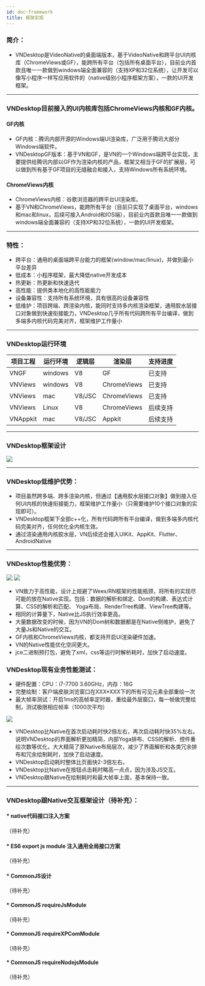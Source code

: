 ```yaml
---
id: doc-framework
title: 框架实现
---
```


### 简介：
* VNDesktop是VideoNative的桌面端版本，基于VideoNative和跨平台UI内核库（ChromeViews或GF），能跨所有平台（包括所有桌面平台），目前业内首款且唯一一款做到windows端全面兼容的（支持XP和32位系统），让开发可以像写小程序一样写应用软件的（native级别小程序框架方案），一款的UI开发框架。

---

### VNDesktop目前接入的UI内核库包括ChromeViews内核和GF内核。

#### GF内核
* GF内核：腾讯内部开源的Windows端UI渲染库，广泛用于腾讯大部分Windows端软件。  
* VNDesktopGF版本：基于VN和GF，是VN的一个Windows端跨平台实现，主要提供给腾讯内部以GF作为渲染内核的产品，框架又相当于GF的扩展层，可以做到所有基于GF项目的无缝融合和接入，支持Windows所有系统环境。

#### ChromeViews内核
* ChromeViews内核：谷歌浏览器的跨平台UI渲染库。  
* 基于VN和ChromeViews，能跨所有平台（目前只实现了桌面平台，windows和mac和linux，后续可接入Android和IOS端），目前业内首款且唯一一款做到windows端全面兼容的（支持XP和32位系统），一款的UI开发框架。

---

### 特性：
* 跨平台：通用的桌面端跨平台能力的框架(window/mac/linux)，并做到最小平台差异
* 低成本：小程序框架，最大降低native开发成本
* 热更新：热更新和快速迭代
* 高性能：提供类本地化的高性能能力
* 设备兼容性：支持所有系统环境，具有很高的设备兼容性
* 低维护：项目跨端、跨渲染内核，能同时支持多内核渲染框架，通用胶水层接口对象做到快速衔接能力，VNDesktop几乎所有代码跨所有平台编译，做到多端多内核代码完美对齐，框架维护工作量小

---

### VNDesktop运行环境

项目工程	  |        运行环境	      |        逻辑层    |      渲染层        |      支持进度
---          |         ---          | ---             | ---        | ---
VNGF         |    windows	        |	V8              |            GF        |            已支持
VNViews      |    windows	        |	V8	        |           ChromeViews        |            已支持
VNViews      |    mac	            |	V8/JSC	        |            ChromeViews        |            已支持
VNViews      |    Linux	            |	V8	        |            ChromeViews        |            后续支持
VNAppkit     |    mac	            |	V8/JSC              |            Appkit        |            后续支持

---

### VNDesktop框架设计

![](https://videonative.io/img/framework_2.png)

---

### VNDesktop低维护优势：
* 项目虽然跨多端、跨多渲染内核，但通过【通用胶水层接口对象】做到接入任何UI内核的快速衔接能力，框架维护工作量小（只需要维护10个接口对象的实现即可）。   
* VNDesktop框架下全部c++化，所有代码跨所有平台编译，做到多端多内核代码完美对齐，任何优化全内核生效。   
* 通过渲染通用内核胶水层，VN后续还会接入UIKit、AppKit、Flutter、AndroidNative   

---

### VNDesktop性能优势：

![](https://videonative.io/img/framework_0.png)
![](https://videonative.io/img/framework_1.png)

* VN致力于高性能，设计上规避了Weex/RN框架的性能瓶颈，将所有的实现尽可能的放在Native实现。包括：数据的解析和绑定、Dom的构建、表达式计算、CSS的解析和匹配、 Yoga布局、RenderTree构建、ViewTree构建等。
* 相同的计算量下，Native比JS执行效率更高。
* 大量数据改变的时候，因为VN的Dom树和数据都是在Native侧维护，避免了大量Js和Native的交互。
* GF内核和ChromeViews内核，都支持开启UI渲染硬件加速。
* VN的Native性能优化空间更大。
* jce二进制预打包，避免了xml，css等运行时解析耗时，加快了启动速度。

### VNDesktop现有业务性能测试：
* 硬件配置：CPU：i7-7700 3.60GHz，内存：16G
* 完整绘制：客户端皮肤浏览窗口在XXX*XXX下的所有可见元素全部重绘一次
* 最大帧率测试：开启1ms的高帧率定时器，重绘最外层窗口，每一帧做完整绘制，测试极限相应帧率（1000次平均）

![](https://videonative.io/img/framework_3.png)

* VNDesktop比Native在首次启动耗时快2倍左右，再次启动耗时快35%左右。说明VNDesktop的界面解析更加精简，内部Yoga排布、CSS的解析、控件重绘次数等优化，大大精简了原Native布局层次，减少了界面解析和各类冗余排布和冗余绘制耗时，加快了启动速度。
* VNDesktop启动耗时整体比页面快2-3倍左右。
* VNDesktop比Native在按钮点击耗时略高一点点，因为涉及JS交互。
* VNDesktop跟Native在绘制耗时和最大帧率上面，基本保持一致。

---

### VNDesktop跟Native交互框架设计（待补充）：

#### * native代码接口注入方案   
（待补充）    

#### * ES6 export js module 注入通用全局接口方案   
（待补充）   

#### * CommonJS设计   
（待补充）   

#### * CommonJS requireJsModule   
（待补充）   

#### * CommonJS requireXPComModule   
（待补充）   

#### * CommonJS requireNodejsModule   
（待补充）   
